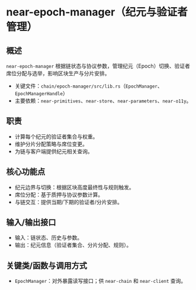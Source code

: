 # near-epoch-manager（纪元与验证者管理）

## 概述
`near-epoch-manager` 根据链状态与协议参数，管理纪元（Epoch）切换、验证者席位分配与选举，影响区块生产与分片安排。

- 关键文件：`chain/epoch-manager/src/lib.rs`（`EpochManager`、`EpochManagerHandle`）
- 主要依赖：`near-primitives`、`near-store`、`near-parameters`、`near-o11y`。

## 职责
- 计算每个纪元的验证者集合与权重。
- 维护分片分配策略与席位变更。
- 为链与客户端提供纪元相关查询。

## 核心功能点
- 纪元边界与切换：根据区块高度最终性与规则触发。
- 席位分配：基于质押与协议参数计算。
- 与链交互：提供当期/下期的验证者/分片安排。

## 输入/输出接口
- 输入：链状态、历史与参数。
- 输出：纪元信息（验证者集合、分片分配、规则）。

## 关键类/函数与调用方式
- `EpochManager`：对外暴露读写接口；供 `near-chain` 和 `near-client` 查询。